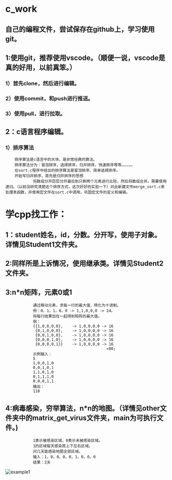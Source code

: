# c_work
## 自己的编程文件，尝试保存在github上，学习使用git。

## 1:使用git，推荐使用vscode。（顺便一说，vscode是真的好用，以前真笨。）
###     1）首先clone，然后进行编辑。

###     2）使用commit，和push进行推送。

###     3）使用pull，进行拉取。

## 2：c语言程序编辑。
###     1）排序算法
        排序算法是c语言中的大块，是非常经典的算法。
        排序算法分为：冒泡排序，选择排序，归并排序，快速排序等等。。。。。。
        在sort.c程序中给出的排序算法是冒泡排序、简单选择排序。
        开始写归并排序，首先是归并排序的思想
                将数组分开层层分开最后到只剩两个元素进行比较，然后将数组合并。需要使用递归。（以前没研究清楚这个排序方式，这次好好的实验一下）对此新建文件merge_sort.c来处理本函数，并使用宏文件在sort.c中调用，巩固宏文件的定义和编辑。
        


# 学cpp找工作：
##      1：student姓名，id，分数。分开写，使用子对象。详情见Student1文件夹。

##      2:同样所是上诉情况，使用继承类。详情见Student2文件夹。

##      3:n*n矩阵，元素0或1
                通过移动元素，求每一行的最大值，转化为十进制。
                例：0，1，1，0，0 -> 1,1,0,0,0 -> 24。
                将每行结果加在一起得到矩阵的最大值。
                例：
                {{1,0,0,0,0},    -> 1,0,0,0,0 -> 16
                 {0,1,0,0,0},    -> 1,0,0,0,0 -> 16
                 {0,0,1,0,0},    -> 1,0,0,0,0 -> 16
                 {0,0,0,1,0},    -> 1,0,0,0,0 -> 16
                 {0,0,0,0,1}}    -> 1,0,0,0,0 -> 16
                                                =80;
                示例输入：
                5
                1,0,0,1,0
                0,0,1,0,1
                1,1,0,1,0
                0,1,1,1,0
                0,0,0,1,1
                输出：
                118


##      4:病毒感染，穷举算法，n*n的地图。（详情见other文件夹中的matrix_get_virus文件夹，main为可执行文件。)
                1表示被感染区域，0表示未被感染区域。
                1的区域每天感染其上下左右区域。
                问几天能感染地图全部区域。
                输入：1，0，0，0，0，1，0，0，0
                结果：2天
![example1](https://user-images.githubusercontent.com/51808365/157042843-66b28d83-5e8c-4631-81b4-db00dd967eae.png)
